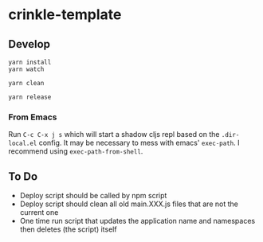 # crinkle-template

## Develop

``` shell
yarn install
yarn watch
```

``` shell
yarn clean
```

``` shell
yarn release
```
### From Emacs

Run `C-c C-x j s` which will start a shadow cljs repl based on the `.dir-local.el` config. It may be necessary to mess with emacs' `exec-path`. I recommend using `exec-path-from-shell`.

## To Do

- Deploy script should be called by npm script
- Deploy script should clean all old main.XXX.js files that are not the current one
- One time run script that updates the application name and namespaces then deletes (the script) itself
